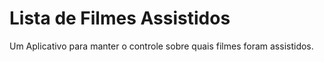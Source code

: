 # Lista de Filmes Assistidos 
Um Aplicativo para manter o controle sobre quais filmes foram assistidos.